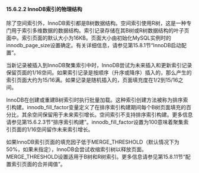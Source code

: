#### 15.6.2.2 InnoDB索引的物理结构

除了空间索引外，InnoDB索引都是B树数据结构。空间索引使用R树，这是一种专门用于索引多维数据的数据结构。索引记录存储在其B树或R树数据结构的叶子页面中。索引页面的默认大小为16KB。页面大小由初始化MySQL实例时的innodb_page_size设置确定。有关详细信息，请参见第15.8.1节“InnoDB启动配置”。

当新记录被插入到InnoDB聚集索引中时，InnoDB尝试为未来插入和更新索引记录保留页面的1/16空间。如果索引记录是按顺序（升序或降序）插入的，那么产生的索引页面大约为15/16满。如果记录是随机插入的，页面填充度在1/2到15/16之间。

InnoDB在创建或重建B树索引时执行批量加载。这种索引创建方法被称为排序索引构建。innodb_fill_factor变量定义了在排序索引构建期间每个B树页面填充的百分比，其余空间保留用于未来索引增长。空间索引不支持排序索引构建。更多信息请参见第15.6.2.3节“排序索引构建”。innodb_fill_factor设置为100意味着聚集索引页面的1/16空间留作未来索引增长。

如果InnoDB索引页面的填充因子低于MERGE_THRESHOLD（默认情况下为50%，如果未指定），InnoDB会尝试收缩索引树以释放页面。MERGE_THRESHOLD设置适用于B树和R树索引。更多信息请参见第15.8.11节“配置索引页面的合并阈值”。
